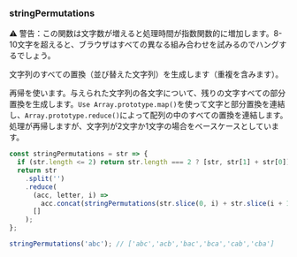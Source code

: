 ### stringPermutations

⚠️ 警告：この関数は文字数が増えると処理時間が指数関数的に増加します。8-10文字を超えると、ブラウザはすべての異なる組み合わせを試みるのでハングするでしょう。

文字列のすべての置換（並び替えた文字列）を生成します（重複を含みます）。

再帰を使います。与えられた文字列の各文字について、残りの文字すべての部分置換を生成します。`Use Array.prototype.map()`を使って文字と部分置換を連結し、`Array.prototype.reduce()`によって配列の中のすべての置換を連結します。処理が再帰しますが、文字列が2文字か1文字の場合をベースケースとしています。

```js
const stringPermutations = str => {
  if (str.length <= 2) return str.length === 2 ? [str, str[1] + str[0]] : [str];
  return str
    .split('')
    .reduce(
      (acc, letter, i) =>
        acc.concat(stringPermutations(str.slice(0, i) + str.slice(i + 1)).map(val => letter + val)),
      []
    );
};
```

```js
stringPermutations('abc'); // ['abc','acb','bac','bca','cab','cba']
```
